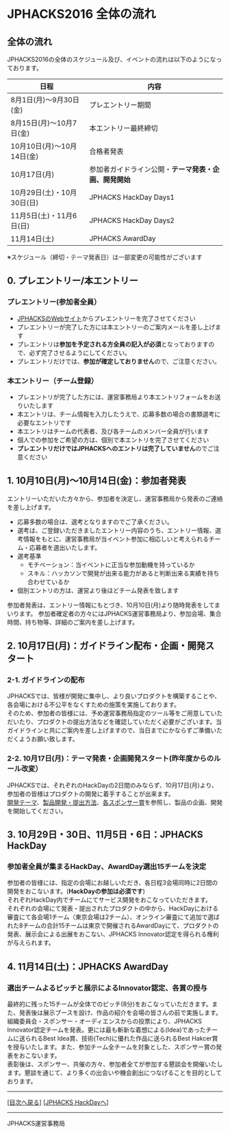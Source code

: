 # JPHACKS2016 全体の流れ
## 全体の流れ
JPHACKS2016の全体のスケジュール及び、イベントの流れは以下のようになっております。

|日程|内容|
|---|---|
|8月1日(月)〜9月30日(金)|プレエントリー期間|
|8月15日(月)〜10月7日(金)|本エントリー最終締切|
|10月10日(月)〜10月14日(金)|合格者発表|
|10月17日(月)|参加者ガイドライン公開・**テーマ発表・企画、開発開始**|
|10月29日(土)・10月30日(日)|JPHACKS HackDay Days1|
|11月5日(土)・11月6日(日)|JPHACKS HackDay Days2|
|11月14日(土)|JPHACKS AwardDay|

※スケジュール（締切・テーマ発表日）は一部変更の可能性がございます

## 0. プレエントリー/本エントリー
### プレエントリー(参加者全員）
- [JPHACKSのWebサイト](http://jphacks.com)からプレエントリーを完了させてください
- プレエントリーが完了した方には本エントリーのご案内メールを差し上げます
- プレエントリは**参加を予定される方全員の記入が必須**となっておりますので、必ず完了させるようにしてください。
- プレエントリだけでは、**参加が確定しておりません**ので、ご注意ください。

### 本エントリー（チーム登録）
- プレエントリが完了した方には、運営事務局より本エントリフォームをお送りいたします
- 本エントリは、チーム情報を入力したうえで、応募多数の場合の書類選考に必要なエントリです
- 本エントリはチームの代表者、及び各チームのメンバー全員が行います
- 個人での参加をご希望の方は、個別で本エントリを完了させてください
- **プレエントリだけではJPHACKSへのエントリは完了していません**のでご注意ください

## 1. 10月10日(月)〜10月14日(金)：参加者発表
エントリーいただいた方々から、参加者を決定し、運営事務局から発表のご連絡を差し上げます。
* 応募多数の場合は、選考となりますのでご了承ください。
* 選考は、ご登録いただきましたエントリー内容のうち、エントリー情報、選考情報をもとに、運営事務局が当イベント参加に相応しいと考えられるチーム・応募者を選出いたします。
* 選考基準
  * モチベーション：当イベントに正当な参加動機を持っているか
  * スキル：ハッカソンで開発が出来る能力があると判断出来る実績を持ち合わせているか
* 個別エントリの方は、運営より後ほどチーム発表を致します

参加者発表は、エントリー情報にもとづき、10月10日(月)より随時発表をしてまいります。
参加者確定者の方々にはJPHACKS運営事務局より、参加会場、集合時間、持ち物等、詳細のご案内を差し上げます。

## 2. 10月17日(月)：ガイドライン配布・**企画・開発スタート**
### 2-1. ガイドラインの配布
JPHACKSでは、皆様が開発に集中し、より良いプロダクトを構築することや、各会場における不公平をなくすための施策を実施しております。  
そのため、参加者の皆様には、予め運営事務局指定のツール等をご用意していただいたり、プロダクトの提出方法などを確認していただく必要がございます。当ガイドラインと共にご案内を差し上げますので、当日までにかならずご準備いただくようお願い致します。

### 2-2. 10月17日(月)：テーマ発表・企画開発スタート(**昨年度からのルール改変**）
JPHACKSでは、それぞれのHackDayの2日間のみならず、10月17日(月)より、参加者の皆様はプロダクトの開発に着手することが出来ます。  
[開発テーマ](theme.md)、[製品開発・提出方法](how-to-submit.md)、[各スポンサー賞](sponsor-prize.md)を参照し、製品の企画、開発を開始してください。

## 3. 10月29日・30日、11月5日・6日：JPHACKS HackDay
### 参加者全員が集まるHackDay、AwardDay選出15チームを決定
参加者の皆様には、指定の会場にお越しいただき、各日程3会場同時に2日間の開発をおこないます。(**HackDayの参加は必須です**)  
それぞれHackDay内でチームにてサービス開発をおこなっていただきます。  
それぞれの会場にて発表・提出されたプロダクトの中から、HackDayにおける審査にて各会場1チーム（東京会場は2チーム）、オンライン審査にて追加で選ばれた8チームの合計15チームは東京で開催されるAwardDayにて、プロダクトの発表、展示会による出展をおこない、JPHACKS Innovator認定を得られる権利が与えられます。

## 4. 11月14日(土)：JPHACKS AwardDay
### 選出チームよるピッチと展示によるInnovator認定、各賞の授与
最終的に残った15チームが全体でのピッチ(8分)をおこなっていただきます。また、発表後は展示ブースを設け、作品の紹介を会場の皆さんの前で実施します。組織委員会・スポンサー・オーディエンスからの投票により、JPHACKS Innovator認定チームを発表。更には最も斬新な着想による(Idea)であったチームに送られるBest Idea賞、技術(Tech)に優れた作品に送られるBest Hakcer賞を授与いたします。また、参加チーム全チームを対象とした、スポンサー賞の発表をおこないます。  
表彰後は、スポンサー、共催の方々、参加者全てが参加する懇談会を開催いたします。懇談を通じて、より多くの出会いや機会創出につなげることを目的としております。

--------------
[[目次へ戻る](../README.md)] [[JPHACKS HackDayへ](hackdays.md)]

----
JPHACKS運営事務局
